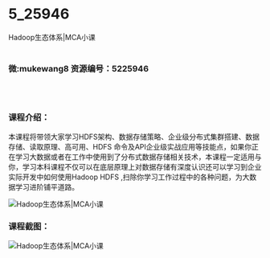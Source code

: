 # 5_25946
Hadoop生态体系|MCA小课
<br/></br>
<h3>微:mukewang8 资源编号：5225946</h3>
<br/></br>
<h3>课程介绍：</h3>
<p>本课程将带领大家学习HDFS架构、数据存储策略、企业级分布式集群搭建、数据存储、读取原理、高可用、HDFS 命令及API企业级实战应用等技能点，如果你正在学习大数据或者在工作中使用到了分布式数据存储相关技术，本课程一定适用与你，学习本科课程不仅可以在底层原理上对数据存储有深度认识还可以学习到企业实际开发中如何使用<a title="查看与 Hadoop 相关的文章" target="_blank">Hadoop</a> HDFS ,扫除你学习工作过程中的各种问题，为大数据学习进阶铺平道路。</p>
<p><img src="https://www.ko996.com/wp-content/uploads/img/2022/08/1-86-300x185.png" alt="Hadoop生态体系|MCA小课"></p>
<div class="info-desc">
<h3>课程截图：</h3>
<p><img src="https://www.ko996.com/wp-content/uploads/img/2022/08/2-79.png" alt="Hadoop生态体系|MCA小课"></p>


			
</div>
